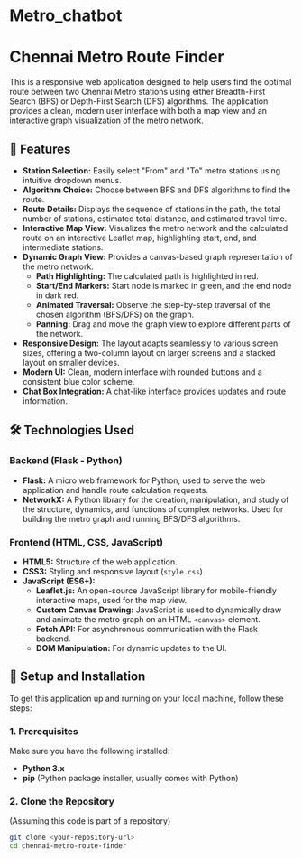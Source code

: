 # Metro_chatbot

# Chennai Metro Route Finder

This is a responsive web application designed to help users find the optimal route between two Chennai Metro stations using either Breadth-First Search (BFS) or Depth-First Search (DFS) algorithms. The application provides a clean, modern user interface with both a map view and an interactive graph visualization of the metro network.

## 🌟 Features

* **Station Selection:** Easily select "From" and "To" metro stations using intuitive dropdown menus.
* **Algorithm Choice:** Choose between BFS and DFS algorithms to find the route.
* **Route Details:** Displays the sequence of stations in the path, the total number of stations, estimated total distance, and estimated travel time.
* **Interactive Map View:** Visualizes the metro network and the calculated route on an interactive Leaflet map, highlighting start, end, and intermediate stations.
* **Dynamic Graph View:** Provides a canvas-based graph representation of the metro network.
    * **Path Highlighting:** The calculated path is highlighted in red.
    * **Start/End Markers:** Start node is marked in green, and the end node in dark red.
    * **Animated Traversal:** Observe the step-by-step traversal of the chosen algorithm (BFS/DFS) on the graph.
    * **Panning:** Drag and move the graph view to explore different parts of the network.
* **Responsive Design:** The layout adapts seamlessly to various screen sizes, offering a two-column layout on larger screens and a stacked layout on smaller devices.
* **Modern UI:** Clean, modern interface with rounded buttons and a consistent blue color scheme.
* **Chat Box Integration:** A chat-like interface provides updates and route information.

## 🛠️ Technologies Used

### Backend (Flask - Python)

* **Flask:** A micro web framework for Python, used to serve the web application and handle route calculation requests.
* **NetworkX:** A Python library for the creation, manipulation, and study of the structure, dynamics, and functions of complex networks. Used for building the metro graph and running BFS/DFS algorithms.

### Frontend (HTML, CSS, JavaScript)

* **HTML5:** Structure of the web application.
* **CSS3:** Styling and responsive layout (`style.css`).
* **JavaScript (ES6+):**
    * **Leaflet.js:** An open-source JavaScript library for mobile-friendly interactive maps, used for the map view.
    * **Custom Canvas Drawing:** JavaScript is used to dynamically draw and animate the metro graph on an HTML `<canvas>` element.
    * **Fetch API:** For asynchronous communication with the Flask backend.
    * **DOM Manipulation:** For dynamic updates to the UI.

## 🚀 Setup and Installation

To get this application up and running on your local machine, follow these steps:

### 1. Prerequisites

Make sure you have the following installed:
* **Python 3.x**
* **pip** (Python package installer, usually comes with Python)

### 2. Clone the Repository

(Assuming this code is part of a repository)

```bash
git clone <your-repository-url>
cd chennai-metro-route-finder
